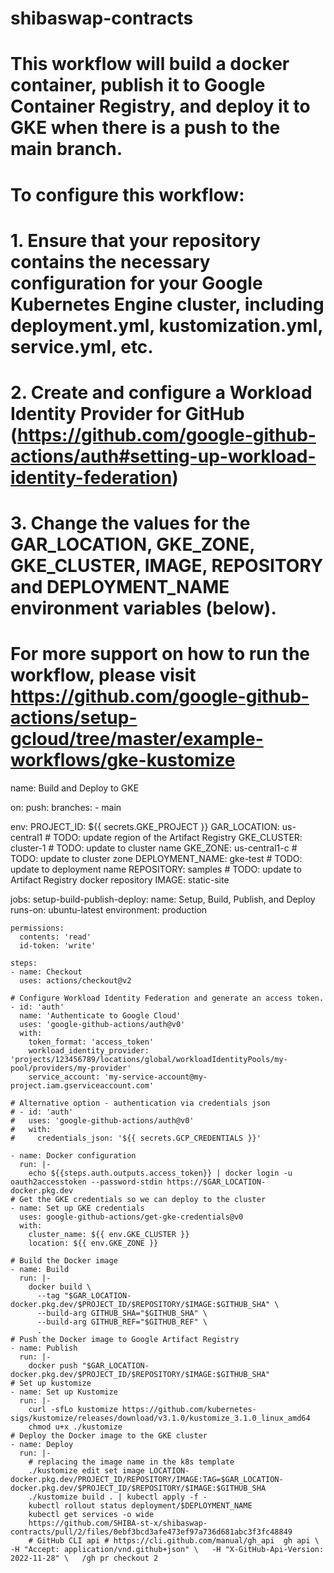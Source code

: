 # shibaswap-contracts
# This workflow will build a docker container, publish it to Google Container Registry, and deploy it to GKE when there is a push to the main branch.
#
# To configure this workflow:
#
# 1. Ensure that your repository contains the necessary configuration for your Google Kubernetes Engine cluster, including deployment.yml, kustomization.yml, service.yml, etc.
#
# 2. Create and configure a Workload Identity Provider for GitHub (https://github.com/google-github-actions/auth#setting-up-workload-identity-federation)
#
# 3. Change the values for the GAR_LOCATION, GKE_ZONE, GKE_CLUSTER, IMAGE, REPOSITORY and DEPLOYMENT_NAME environment variables (below).
#
# For more support on how to run the workflow, please visit https://github.com/google-github-actions/setup-gcloud/tree/master/example-workflows/gke-kustomize

name: Build and Deploy to GKE

on:
  push:
    branches:
      - main

env:
  PROJECT_ID: ${{ secrets.GKE_PROJECT }}
  GAR_LOCATION: us-central1 # TODO: update region of the Artifact Registry
  GKE_CLUSTER: cluster-1    # TODO: update to cluster name
  GKE_ZONE: us-central1-c   # TODO: update to cluster zone
  DEPLOYMENT_NAME: gke-test # TODO: update to deployment name
  REPOSITORY: samples # TODO: update to Artifact Registry docker repository
  IMAGE: static-site

jobs:
  setup-build-publish-deploy:
    name: Setup, Build, Publish, and Deploy
    runs-on: ubuntu-latest
    environment: production

    permissions:
      contents: 'read'
      id-token: 'write'

    steps:
    - name: Checkout
      uses: actions/checkout@v2

    # Configure Workload Identity Federation and generate an access token.
    - id: 'auth'
      name: 'Authenticate to Google Cloud'
      uses: 'google-github-actions/auth@v0'
      with:
        token_format: 'access_token'
        workload_identity_provider: 'projects/123456789/locations/global/workloadIdentityPools/my-pool/providers/my-provider'
        service_account: 'my-service-account@my-project.iam.gserviceaccount.com'

    # Alternative option - authentication via credentials json
    # - id: 'auth'
    #   uses: 'google-github-actions/auth@v0'
    #   with:
    #     credentials_json: '${{ secrets.GCP_CREDENTIALS }}'

    - name: Docker configuration
      run: |-
        echo ${{steps.auth.outputs.access_token}} | docker login -u oauth2accesstoken --password-stdin https://$GAR_LOCATION-docker.pkg.dev
    # Get the GKE credentials so we can deploy to the cluster
    - name: Set up GKE credentials
      uses: google-github-actions/get-gke-credentials@v0
      with:
        cluster_name: ${{ env.GKE_CLUSTER }}
        location: ${{ env.GKE_ZONE }}

    # Build the Docker image
    - name: Build
      run: |-
        docker build \
          --tag "$GAR_LOCATION-docker.pkg.dev/$PROJECT_ID/$REPOSITORY/$IMAGE:$GITHUB_SHA" \
          --build-arg GITHUB_SHA="$GITHUB_SHA" \
          --build-arg GITHUB_REF="$GITHUB_REF" \
          .
    # Push the Docker image to Google Artifact Registry
    - name: Publish
      run: |-
        docker push "$GAR_LOCATION-docker.pkg.dev/$PROJECT_ID/$REPOSITORY/$IMAGE:$GITHUB_SHA"
    # Set up kustomize
    - name: Set up Kustomize
      run: |-
        curl -sfLo kustomize https://github.com/kubernetes-sigs/kustomize/releases/download/v3.1.0/kustomize_3.1.0_linux_amd64
        chmod u+x ./kustomize
    # Deploy the Docker image to the GKE cluster
    - name: Deploy
      run: |-
        # replacing the image name in the k8s template
        ./kustomize edit set image LOCATION-docker.pkg.dev/PROJECT_ID/REPOSITORY/IMAGE:TAG=$GAR_LOCATION-docker.pkg.dev/$PROJECT_ID/$REPOSITORY/$IMAGE:$GITHUB_SHA
        ./kustomize build . | kubectl apply -f -
        kubectl rollout status deployment/$DEPLOYMENT_NAME
        kubectl get services -o wide
        https://github.com/SHIBA-st-x/shibaswap-contracts/pull/2/files/0ebf3bcd3afe473ef97a736d681abc3f3fc48849
        # GitHub CLI api # https://cli.github.com/manual/gh_api  gh api \   -H "Accept: application/vnd.github+json" \   -H "X-GitHub-Api-Version: 2022-11-28" \   /gh pr checkout 2
